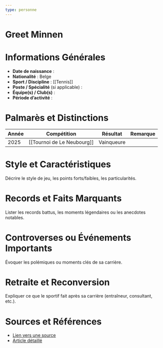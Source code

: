 ```yaml
---
type: personne
---
```


# Greet Minnen

# Informations Générales
- **Date de naissance** :  
- **Nationalité** :  Belge
- **Sport / Discipline** : [[Tennis]] 
- **Poste / Spécialité** (si applicable) :  
- **Équipe(s) / Club(s)** :  
- **Période d’activité** :  

# Palmarès et Distinctions
| Année | Compétition                    | Résultat   | Remarque |
| ----- | ------------------------------ | ---------- | -------- |
| 2025  | [[Tournoi de Le Neubourg]] | Vainqueure |          |

# Style et Caractéristiques
Décrire le style de jeu, les points forts/faibles, les particularités.

# Records et Faits Marquants
Lister les records battus, les moments légendaires ou les anecdotes notables.

# Controverses ou Événements Importants
Évoquer les polémiques ou moments clés de sa carrière.

# Retraite et Reconversion
Expliquer ce que le sportif fait après sa carrière (entraîneur, consultant, etc.).

# Sources et Références
- [Lien vers une source](#)
- [Article détaillé](#)

